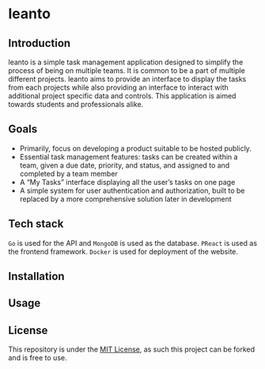 # leanto

## Introduction 
leanto is a simple task management application designed to simplify the process of being on multiple teams. It is common to be a part of multiple different projects. leanto aims to provide an interface to display the tasks from each projects while also providing an interface to interact with additional project specific data and controls. This application is aimed towards students and professionals alike.

## Goals
+ Primarily, focus on developing a product suitable to be hosted publicly. 
+ Essential task management features: tasks can be created within a team, given a due date, priority, and status, and assigned to and completed by a team member 
+ A “My Tasks” interface displaying all the user’s tasks on one page 
+ A simple system for user authentication and authorization, built to be replaced by a more comprehensive solution later in development 


## Tech stack 
``Go`` is used for the API and ``MongoDB`` is used as the database. ``PReact`` is used as the frontend framework. ``Docker`` is used for deployment of the website. 


## Installation 


## Usage 


## License 
This repository is under the [MIT License](https://opensource.org/license/mit), as such this project can be forked and is free to use.
